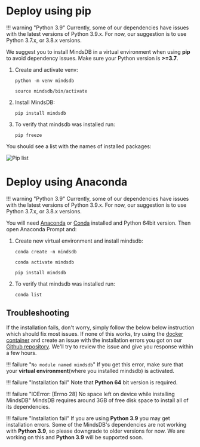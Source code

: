 # Deploy using pip

!!! warning "Python 3.9"
    Currently, some of our dependencies have issues with the latest versions of Python 3.9.x. For now, our suggestion is to use Python 3.7.x, or 3.8.x versions.

We suggest you to install MindsDB in a virtual environment when using **pip** to avoid dependency issues. Make sure your Python version is **>=3.7**.

1. Create and activate venv:

    ```
    python -m venv mindsdb
    ```

    ```
    source mindsdb/bin/activate
    ```

2. Install MindsDB:

    ```
    pip install mindsdb
    ```

3. To verify that mindsdb was installed run:

    ```
    pip freeze
    ```
You should see a list with the names of installed packages:

![Pip list](/assets/pipfreeze.png)


# Deploy using Anaconda

!!! warning "Python 3.9"
    Currently, some of our dependencies have issues with the latest versions of Python 3.9.x. For now, our suggestion is to use Python 3.7.x, or 3.8.x versions.

You will need <a href="https://www.anaconda.com/products/individual" target="_blank">Anaconda</a> or <a href="https://conda.io/projects/conda/en/latest/index.html" target="_blank">Conda</a> installed and Python 64bit version. Then open Anaconda Prompt and:

1. Create new virtual environment and install mindsdb:

    ```
    conda create -n mindsdb
    ```

    ```
    conda activate mindsdb
    ```

    ```
    pip install mindsdb
    ```


2. To verify that mindsdb was installed run:

    ```
    conda list
    ```

## Troubleshooting

If the installation fails, don't worry, simply follow the below below instruction which should fix most issues. If none of this works, try using the [docker container]() and create an issue with the installation errors you got on our [Github repository](https://github.com/mindsdb/mindsdb/issues). We'll try to review the issue and give you response within a few hours.


!!! failure "`No module named mindsdb`"
    If you get this error, make sure that your **virtual environment**(where you installed mindsdb) is activated.
   
!!! failure "Installation fail"
    Note that **Python 64** bit version is required.

!!! failure "IOError: [Errno 28] No space left on device while installing MindsDB"
    MindsDB requires around 3GB of free disk space to install all of its dependencies.

!!! failure "Installation fail"
    If you are using **Python 3.9** you may get installation errors. Some of the MindsDB's dependencies are not working with **Python 3.9**, so please downgrade to older versions for now. We are working on this and **Python 3.9** will be supported soon.


